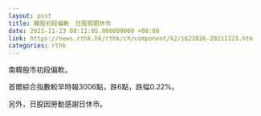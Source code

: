 ```yaml
---
layout: post
title: 韓股初段偏軟　日股假期休市
date: 2021-11-23 08:11:05.000000000 +08:00
link: https://news.rthk.hk/rthk/ch/component/k2/1621026-20211123.htm
categories: rthk
---
```


南韓股市初段偏軟。

首爾綜合指數較早時報3006點，跌6點，跌幅0.22%。

另外，日股因勞動感謝日休市。
